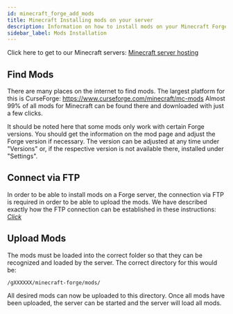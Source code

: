 ```yaml
---
id: minecraft_forge_add_mods
title: Minecraft Installing mods on your server
description: Information on how to install mods on your Minecraft Forge server from ZAP-Hosting.com - ZAP-Hosting.com documentation
sidebar_label: Mods Installation
---
```


Click here to get to our Minecraft servers: [Minecraft server hosting](https://zap-hosting.com/en/minecraft-server-hosting/)

## Find Mods

There are many places on the internet to find mods. The largest platform for this is CurseForge: https://www.curseforge.com/minecraft/mc-mods Almost 99% of all mods for Minecraft can be found there and downloaded with just a few clicks.

It should be noted here that some mods only work with certain Forge versions. You should get the information on the mod page and adjust the Forge version if necessary. The version can be adjusted at any time under "Versions" or, if the respective version is not available there, installed under "Settings".

## Connect via FTP

In order to be able to install mods on a Forge server, the connection via FTP is required in order to be able to upload the mods. We have described exactly how the FTP connection can be established in these instructions: [*Click*](https://zap-hosting.com/guides/docs/en/gameserver_ftpaccess/)

## Upload Mods

The mods must be loaded into the correct folder so that they can be recognized and loaded by the server. The correct directory for this would be:

``/gXXXXXX/minecraft-forge/mods/``

All desired mods can now be uploaded to this directory. Once all mods have been uploaded, the server can be started and the server will load all mods.

